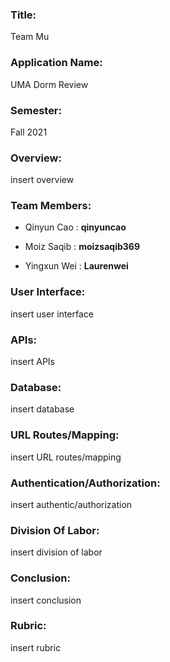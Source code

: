 ### **Title**: 
Team Mu

### **Application Name**: 
UMA Dorm Review

### **Semester**: 
Fall 2021

### **Overview**: 
insert overview

### **Team Members**:
- Qinyun Cao : **qinyuncao**

- Moiz Saqib : **moizsaqib369**

- Yingxun Wei : **Laurenwei**

### **User Interface**: 
insert user interface

### **APIs**: 
insert APIs

### **Database**: 
insert database

### **URL Routes/Mapping**: 
insert URL routes/mapping

### **Authentication/Authorization**: 
insert authentic/authorization

### **Division Of Labor**: 
insert division of labor

### **Conclusion**: 
insert conclusion

### **Rubric**: 
insert rubric
